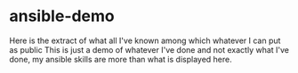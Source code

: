 # ansible-demo
Here is the extract of what all I've known among which whatever I can put as public
This is just a demo of whatever I've done and not exactly what I've done, my ansible skills are more than what is displayed here.
